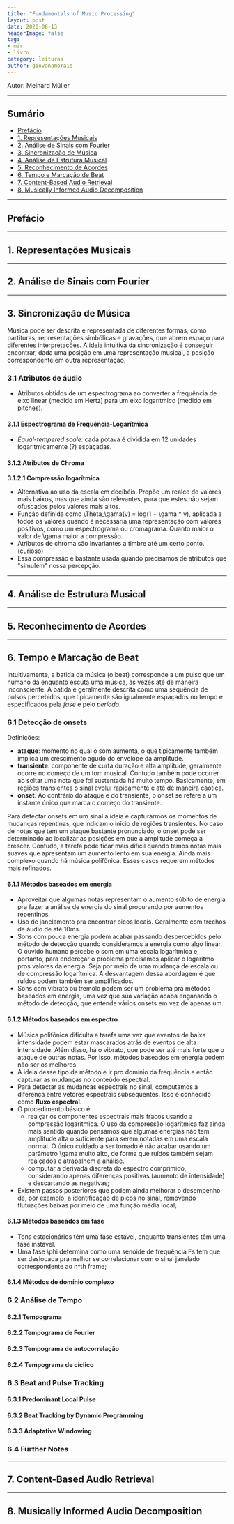 ```yaml
---
title: "Fundamentals of Music Processing"
layout: post
date: 2020-08-13
headerImage: false
tag:
- mir
- livro
category: leituras
author: giovanamorais
---
```


Autor: Meinard Müller

---

## Sumário 
- [Prefácio](#prefacio)
- [1. Representações Musicais](#representacoes)
- [2. Análise de Sinais com Fourier](#fourier)
- [3. Sincronização de Música](#sincronizacao)
- [4. Análise de Estrutura Musical](#analise-estrutura)
- [5. Reconhecimento de Acordes](#reconhecimento-acordes)
- [6. Tempo e Marcação de Beat](#tempo)
- [7. Content-Based Audio Retrieval](#content-retrieval)
- [8. Musically Informed Audio Decomposition](#audio-decomposition)

---

## Prefácio
---
## 1. Representações Musicais
---
## 2. Análise de Sinais com Fourier
---
## 3. Sincronização de Música

Música pode ser descrita e representada de diferentes formas, como partituras,
representações simbólicas e gravações, que abrem espaço para diferentes 
interpretações.
A ideia intuitiva da sincronização é conseguir encontrar, dada uma posição
em uma representação musical, a posição correspondente em outra representação.


### 3.1 Atributos de áudio

* Atributos obtidos de um espectrograma ao converter a frequência de eixo linear
(medido em Hertz) para um eixo logarítmico (medido em pitches).

#### 3.1.1 Espectrograma de Frequência-Logarítmica

* *Equal-tempered scale*: cada potava é dividida em 12 unidades logaritmicamente (?)
espaçadas.

#### 3.1.2 Atributos de Chroma

**3.1.2.1 Compressão logarítmica** 

* Alternativa ao uso da escala em decibéis. Propõe um realce de valores mais baixos, mas
que ainda são relevantes, para que estes não sejam ofuscados pelos valores mais altos.
* Função definida como \Theta_\gama(v) = log(1 + \gama * v), aplicada a todos os valores
quando é necessária uma representação com valores positivos, como um espectrograma ou
cromagrama. Quanto maior o valor de \gama maior a compressão.
* Atributos de chroma são invariantes a timbre até um certo ponto. (curioso)
* Essa compressão é bastante usada quando precisamos de atributos que 
"simulem" nossa percepção.

---
## 4. Análise de Estrutura Musical
---
## 5. Reconhecimento de Acordes
---
## 6. Tempo e Marcação de Beat

Intuitivamente, a batida da música (o beat) corresponde a um pulso que um humano dá 
enquanto escuta uma música, às vezes até de maneira inconsciente. A batida é geralmente 
descrita como uma sequência de pulsos percebidos, que tipicamente são igualmente 
espaçados no tempo e especificados pela *fase* e pelo *período*. 


### 6.1 Detecção de onsets

Definições:
- **ataque**: momento no qual o som aumenta, o que tipicamente
também implica um crescimento agudo do envelope da amplitude. 
- **transiente**: componente de curta duração e alta amplitude, geralmente
ocorre no começo de um tom musical. Contudo também pode ocorrer ao soltar
uma nota que foi sustentada há muito tempo. Basicamente, em regiões transientes
o sinal evoluí rapidamente e até de maneira caótica.
- **onset**: Ao contrário do ataque e do transiente, o onset se refere a um 
instante único que marca o começo do transiente.

Para detectar onsets em um sinal a ideia é capturarmos os momentos de mudanças
repentinas, que indicam o início de regiões transientes. No caso de notas que 
tem um ataque bastante pronunciado, o onset pode ser determinado ao localizar 
as posições em que a amplitude começa a crescer. Contudo, a tarefa pode ficar 
mais difícil quando temos notas mais suaves que apresentam um aumento lento
em sua energia. Ainda mais complexo quando há música polifônica. Esses casos
requerem métodos mais refinados.


#### 6.1.1 Métodos baseados em energia
* Aproveitar que algumas notas representam o aumento súbito de energia pra 
fazer a análise de energia do sinal procurando por aumentos repentinos.
* Uso de janelamento pra encontrar picos locais. Geralmente com trechos de 
áudio de até 10ms. 
* Sons com pouca energia podem acabar passando despercebidos pelo método de
detecção quando consideramos a energia como algo linear. O ouvido humano 
percebe o som em uma escala logarítmica e, portanto, para endereçar o problema
precisamos aplicar o logaritmo pros valores da energia. Seja por meio de uma
mudança de escala ou de compressão logarítmica. A desvantagem dessa abordagem 
é que ruídos podem também ser amplificados.
* Sons com vibrato ou tremolo podem ser um problema pra métodos baseados em 
energia, uma vez que sua variação acaba enganando o método de detecção, que 
entende vários onsets em vez de apenas um. 

#### 6.1.2 Métodos baseados em espectro
* Música polifônica dificulta a tarefa uma vez que eventos de baixa intensidade
podem estar mascarados atrás de eventos de alta intensidade. Além disso, há o
vibrato, que pode ser até mais forte que o ataque de outras notas. Por isso, métodos 
baseados em energia podem não ser os melhores.
* A ideia desse tipo de método e ir pro domínio da frequência e então capturar
as mudanças no conteúdo espectral.
* Para detectar as mudanças espectrais no sinal, computamos a diferença entre
vetores espectrais subsequentes. Isso é conhecido como **fluxo espectral**.
* O procedimento básico é 
	- realçar os componentes espectrais mais fracos usando
a compressão logarítmica. O uso da compressão logarítmica faz ainda mais sentido
quando pensamos que algumas energias não tem amplitude alta o suficiente para
serem notadas em uma escala normal. O único cuidado a ser tomado é 
não acabar usando um parâmetro \gama muito alto, de forma que ruídos também
sejam realçados e atrapalhem a análise.
	- computar a derivada discreta do espectro comprimido, considerando apenas
diferenças positivas (aumento de intensidade) e descartando as negativas;
* Existem passos posteriores que podem ainda melhorar o desempenho de, 
por exemplo, a identificação de picos no sinal, removendo flutuações baixas
por meio de uma função média local;


#### 6.1.3 Métodos baseados em fase
* Tons estacionários têm uma fase estável, enquanto transientes têm uma fase 
instável.
* Uma fase \phi determina como uma senoide de frequência Fs tem que ser 
deslocada pra melhor se correlacionar com o sinal janelado correspondente
ao n^th frame;


#### 6.1.4 Métodos de domínio complexo

### 6.2 Análise de Tempo
#### 6.2.1 Tempograma
#### 6.2.2 Tempograma de Fourier 
#### 6.2.3 Tempograma de autocorrelação
#### 6.2.4 Tempograma de cíclico

### 6.3 Beat and Pulse Tracking
#### 6.3.1 Predominant Local Pulse
#### 6.3.2 Beat Tracking by Dynamic Programming
#### 6.3.3 Adaptative Windowing

### 6.4 Further Notes

---

## 7. Content-Based Audio Retrieval
---
## 8. Musically Informed Audio Decomposition